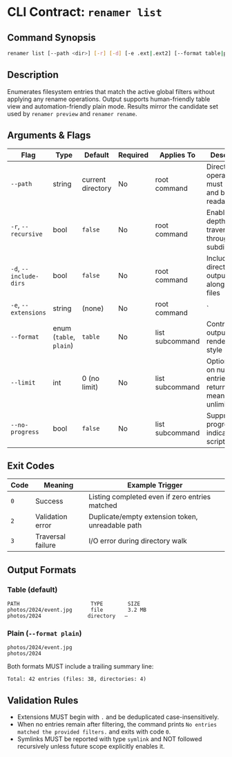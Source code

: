 # CLI Contract: `renamer list`

## Command Synopsis

```bash
renamer list [--path <dir>] [-r] [-d] [-e .ext|.ext2] [--format table|plain]
```

## Description
Enumerates filesystem entries that match the active global filters without applying any rename
operations. Output supports human-friendly table view and automation-friendly plain mode. Results
mirror the candidate set used by `renamer preview` and `renamer rename`.

## Arguments & Flags

| Flag | Type | Default | Required | Applies To | Description |
|------|------|---------|----------|------------|-------------|
| `--path` | string | current directory | No | root command | Directory to operate on; must exist and be readable |
| `-r`, `--recursive` | bool | `false` | No | root command | Enable depth-first traversal through subdirectories |
| `-d`, `--include-dirs` | bool | `false` | No | root command | Include directories in output alongside files |
| `-e`, `--extensions` | string | (none) | No | root command | `|`-delimited list of `.`-prefixed extensions used to filter files |
| `--format` | enum (`table`, `plain`) | `table` | No | list subcommand | Controls output rendering style |
| `--limit` | int | 0 (no limit) | No | list subcommand | Optional cap on number of entries returned; 0 means unlimited |
| `--no-progress` | bool | `false` | No | list subcommand | Suppress progress indicators for scripting |

## Exit Codes

| Code | Meaning | Example Trigger |
|------|---------|-----------------|
| `0` | Success | Listing completed even if zero entries matched |
| `2` | Validation error | Duplicate/empty extension token, unreadable path |
| `3` | Traversal failure | I/O error during directory walk |

## Output Formats

### Table (default)
```
PATH                       TYPE        SIZE
photos/2024/event.jpg      file        3.2 MB
photos/2024               directory   —
```

### Plain (`--format plain`)
```
photos/2024/event.jpg
photos/2024
```

Both formats MUST include a trailing summary line:
```
Total: 42 entries (files: 38, directories: 4)
```

## Validation Rules
- Extensions MUST begin with `.` and be deduplicated case-insensitively.
- When no entries remain after filtering, the command prints `No entries matched the provided
  filters.` and exits with code `0`.
- Symlinks MUST be reported with type `symlink` and NOT followed recursively unless future scope
  explicitly enables it.
